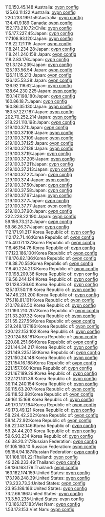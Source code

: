110.150.45.148:Australia: [ovpn config](vpn/110_150_45_148.ovpn)  
125.63.11.122:Australia: [ovpn config](vpn/125_63_11_122.ovpn)  
220.233.199.159:Australia: [ovpn config](vpn/220_233_199_159.ovpn)  
134.41.9.189:Canada: [ovpn config](vpn/134_41_9_189.ovpn)  
152.173.210.72:Chile: [ovpn config](vpn/152_173_210_72.ovpn)  
115.177.227.45:Japan: [ovpn config](vpn/115_177_227_45.ovpn)  
117.108.93.120:Japan: [ovpn config](vpn/117_108_93_120.ovpn)  
118.22.121.115:Japan: [ovpn config](vpn/118_22_121_115.ovpn)  
118.241.234.28:Japan: [ovpn config](vpn/118_241_234_28.ovpn)  
118.241.240.158:Japan: [ovpn config](vpn/118_241_240_158.ovpn)  
118.2.83.176:Japan: [ovpn config](vpn/118_2_83_176.ovpn)  
121.3.124.239:Japan: [ovpn config](vpn/121_3_124_239.ovpn)  
125.193.56.54:Japan: [ovpn config](vpn/125_193_56_54.ovpn)  
126.111.15.213:Japan: [ovpn config](vpn/126_111_15_213.ovpn)  
126.125.53.38:Japan: [ovpn config](vpn/126_125_53_38.ovpn)  
126.92.116.62:Japan: [ovpn config](vpn/126_92_116_62.ovpn)  
138.64.230.225:Japan: [ovpn config](vpn/138_64_230_225.ovpn)  
150.147.198.180:Japan: [ovpn config](vpn/150_147_198_180.ovpn)  
160.86.18.7:Japan: [ovpn config](vpn/160_86_18_7.ovpn)  
160.86.35.130:Japan: [ovpn config](vpn/160_86_35_130.ovpn)  
180.57.227.187:Japan: [ovpn config](vpn/180_57_227_187.ovpn)  
202.70.252.214:Japan: [ovpn config](vpn/202_70_252_214.ovpn)  
218.221.110.198:Japan: [ovpn config](vpn/218_221_110_198.ovpn)  
219.100.37.1:Japan: [ovpn config](vpn/219_100_37_1.ovpn)  
219.100.37.108:Japan: [ovpn config](vpn/219_100_37_108.ovpn)  
219.100.37.109:Japan: [ovpn config](vpn/219_100_37_109.ovpn)  
219.100.37.125:Japan: [ovpn config](vpn/219_100_37_125.ovpn)  
219.100.37.138:Japan: [ovpn config](vpn/219_100_37_138.ovpn)  
219.100.37.19:Japan: [ovpn config](vpn/219_100_37_19.ovpn)  
219.100.37.205:Japan: [ovpn config](vpn/219_100_37_205.ovpn)  
219.100.37.211:Japan: [ovpn config](vpn/219_100_37_211.ovpn)  
219.100.37.213:Japan: [ovpn config](vpn/219_100_37_213.ovpn)  
219.100.37.22:Japan: [ovpn config](vpn/219_100_37_22.ovpn)  
219.100.37.4:Japan: [ovpn config](vpn/219_100_37_4.ovpn)  
219.100.37.50:Japan: [ovpn config](vpn/219_100_37_50.ovpn)  
219.100.37.58:Japan: [ovpn config](vpn/219_100_37_58.ovpn)  
219.100.37.67:Japan: [ovpn config](vpn/219_100_37_67.ovpn)  
219.100.37.7:Japan: [ovpn config](vpn/219_100_37_7.ovpn)  
219.100.37.77:Japan: [ovpn config](vpn/219_100_37_77.ovpn)  
219.100.37.90:Japan: [ovpn config](vpn/219_100_37_90.ovpn)  
222.228.22.190:Japan: [ovpn config](vpn/222_228_22_190.ovpn)  
59.156.73.212:Japan: [ovpn config](vpn/59_156_73_212.ovpn)  
59.86.26.37:Japan: [ovpn config](vpn/59_86_26_37.ovpn)  
112.171.91.217:Korea Republic of: [ovpn config](vpn/112_171_91_217.ovpn)  
112.172.71.46:Korea Republic of: [ovpn config](vpn/112_172_71_46.ovpn)  
115.40.171.137:Korea Republic of: [ovpn config](vpn/115_40_171_137.ovpn)  
116.46.154.76:Korea Republic of: [ovpn config](vpn/116_46_154_76.ovpn)  
117.123.186.100:Korea Republic of: [ovpn config](vpn/117_123_186_100.ovpn)  
118.176.62.136:Korea Republic of: [ovpn config](vpn/118_176_62_136.ovpn)  
118.38.70.55:Korea Republic of: [ovpn config](vpn/118_38_70_55.ovpn)  
118.40.224.213:Korea Republic of: [ovpn config](vpn/118_40_224_213.ovpn)  
119.198.209.36:Korea Republic of: [ovpn config](vpn/119_198_209_36.ovpn)  
119.56.244.124:Korea Republic of: [ovpn config](vpn/119_56_244_124.ovpn)  
121.128.236.60:Korea Republic of: [ovpn config](vpn/121_128_236_60.ovpn)  
125.137.50.118:Korea Republic of: [ovpn config](vpn/125_137_50_118.ovpn)  
147.46.231.200:Korea Republic of: [ovpn config](vpn/147_46_231_200.ovpn)  
175.118.81.101:Korea Republic of: [ovpn config](vpn/175_118_81_101.ovpn)  
210.178.62.50:Korea Republic of: [ovpn config](vpn/210_178_62_50.ovpn)  
211.193.210.207:Korea Republic of: [ovpn config](vpn/211_193_210_207.ovpn)  
211.33.207.32:Korea Republic of: [ovpn config](vpn/211_33_207_32.ovpn)  
211.55.227.55:Korea Republic of: [ovpn config](vpn/211_55_227_55.ovpn)  
219.248.137.186:Korea Republic of: [ovpn config](vpn/219_248_137_186.ovpn)  
220.122.153.102:Korea Republic of: [ovpn config](vpn/220_122_153_102.ovpn)  
220.124.88.181:Korea Republic of: [ovpn config](vpn/220_124_88_181.ovpn)  
220.88.251.66:Korea Republic of: [ovpn config](vpn/220_88_251_66.ovpn)  
221.144.34.217:Korea Republic of: [ovpn config](vpn/221_144_34_217.ovpn)  
221.149.225.159:Korea Republic of: [ovpn config](vpn/221_149_225_159.ovpn)  
221.150.24.148:Korea Republic of: [ovpn config](vpn/221_150_24_148.ovpn)  
221.154.16.188:Korea Republic of: [ovpn config](vpn/221_154_16_188.ovpn)  
221.157.7.60:Korea Republic of: [ovpn config](vpn/221_157_7_60.ovpn)  
221.167.189.29:Korea Republic of: [ovpn config](vpn/221_167_189_29.ovpn)  
222.121.131.36:Korea Republic of: [ovpn config](vpn/222_121_131_36.ovpn)  
39.114.240.154:Korea Republic of: [ovpn config](vpn/39_114_240_154.ovpn)  
39.115.63.207:Korea Republic of: [ovpn config](vpn/39_115_63_207.ovpn)  
39.118.52.98:Korea Republic of: [ovpn config](vpn/39_118_52_98.ovpn)  
49.161.15.168:Korea Republic of: [ovpn config](vpn/49_161_15_168.ovpn)  
49.170.177.164:Korea Republic of: [ovpn config](vpn/49_170_177_164.ovpn)  
49.173.49.121:Korea Republic of: [ovpn config](vpn/49_173_49_121.ovpn)  
58.224.42.202:Korea Republic of: [ovpn config](vpn/58_224_42_202.ovpn)  
59.14.72.92:Korea Republic of: [ovpn config](vpn/59_14_72_92.ovpn)  
59.22.143.146:Korea Republic of: [ovpn config](vpn/59_22_143_146.ovpn)  
59.24.44.203:Korea Republic of: [ovpn config](vpn/59_24_44_203.ovpn)  
59.6.93.234:Korea Republic of: [ovpn config](vpn/59_6_93_234.ovpn)  
46.38.20.217:Russian Federation: [ovpn config](vpn/46_38_20_217.ovpn)  
91.105.180.10:Russian Federation: [ovpn config](vpn/91_105_180_10.ovpn)  
95.154.94.187:Russian Federation: [ovpn config](vpn/95_154_94_187.ovpn)  
101.108.101.22:Thailand: [ovpn config](vpn/101_108_101_22.ovpn)  
49.228.233.49:Thailand: [ovpn config](vpn/49_228_233_49.ovpn)  
58.136.163.179:Thailand: [ovpn config](vpn/58_136_163_179.ovpn)  
163.182.174.159:United States: [ovpn config](vpn/163_182_174_159.ovpn)  
173.198.248.39:United States: [ovpn config](vpn/173_198_248_39.ovpn)  
173.233.73.3:United States: [ovpn config](vpn/173_233_73_3.ovpn)  
23.95.186.166:United States: [ovpn config](vpn/23_95_186_166.ovpn)  
73.2.66.186:United States: [ovpn config](vpn/73_2_66_186.ovpn)  
73.3.50.235:United States: [ovpn config](vpn/73_3_50_235.ovpn)  
113.166.127.183:Viet Nam: [ovpn config](vpn/113_166_127_183.ovpn)  
1.53.173.153:Viet Nam: [ovpn config](vpn/1_53_173_153.ovpn)  
